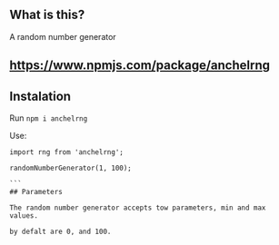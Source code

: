 ## What is this?
A random number generator

## https://www.npmjs.com/package/anchelrng


## Instalation

Run `npm i anchelrng`

Use:
````
import rng from 'anchelrng';

randomNumberGenerator(1, 100);

```
## Parameters

The random number generator accepts tow parameters, min and max values.

by defalt are 0, and 100.
